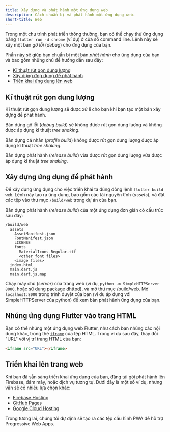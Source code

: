 ```yaml
---
title: Xây dựng và phát hành một ứng dụng web
description: Cách chuẩn bị và phát hành một ứng dụng web.
short-title: Web
---
```


Trong một chu trình phát triển thông thường,
bạn có thể chạy thử ứng dụng bằng `flutter run -d chrome`
(ví dụ) ở cửa sổ command line.
Lệnh này sẽ xây một bản _gỡ lỗi_ (_debug_) cho ứng dụng của bạn.

Phần này sẽ giúp bạn chuẩn bị một bản _phát hành_ 
cho ứng dụng của bạn và bao gồm những chủ đề hướng dẫn sau đây:

* [Kĩ thuật rút gọn dung lượng](#minification)
* [Xây dựng ứng dụng để phát hành](#building-the-app-for-release)
* [Triển khai ứng dụng lên web](#deploying-to-the-web)

## Kĩ thuật rút gọn dung lượng

Kĩ thuật rút gọn dung lượng sẽ được xử lí cho bạn
khi bạn tạo một bản xây dựng để phát hành.

Bản dựng gỡ lỗi (_debug build_) sẽ không được rút gọn dung lượng và
không được áp dụng kĩ thuật _tree shaking_.

Bản dựng cá nhân (_profile build_) không được rút gọn dung lượng
được áp dụng kĩ thuật _tree shaking_.

Bản dựng phát hành (_release build_) vừa được rút gọn dung lượng
vừa được áp dụng kĩ thuật _tree shaking_.

## Xây dựng ứng dụng để phát hành

Để xây dựng ứng dụng cho việc triển khai ta dùng
dòng lệnh `flutter build web`.
Lệnh này tạo ra ứng dụng, bao gồm các tài nguyên tĩnh (_assets_),
và đặt các tệp vào thư mục `/build/web`
trong dự án của bạn.

Bản dựng phát hành (_release build_) của một ứng dụng đơn giản 
có cấu trúc sau đây:

```none
/build/web
  assets
    AssetManifest.json
    FontManifest.json
    LICENSE
    fonts
      MaterialIcons-Regular.ttf
      <other font files>
    <image files>
  index.html
  main.dart.js
  main.dart.js.map
```

Chạy máy chủ (_server_) của trang web (ví dụ,
`python -m SimpleHTTPServer 8000`,
hoặc sử dụng package [dhttpd][]),
và mở thư mục /build/web. Mở
`localhost:8000` trong trình duyệt của bạn
(ví dụ áp dụng với SimpleHTTPServer của python)
để xem bản phát hành ứng dụng của bạn.

## Nhúng ứng dụng Flutter vào trang HTML

Bạn có thể nhúng một ứng dụng web Flutter,
như cách bạn nhúng các nội dung khác,
trong thẻ [`iframe`][] của tệp HTML.
Trong ví dụ sau đây, thay đổi "URL"
với vị trí trang HTML của bạn:

```html
<iframe src="URL"></iframe>
```

## Triển khai lên trang web

Khi bạn đã sẵn sàng triển khai ứng dụng của bạn,
đăng tải gói phát hành
lên Firebase, đám mây, hoặc dịch vụ tương tự.
Dưới đây là một số ví dụ, nhưng vẫn sẽ có
nhiều lựa chọn khác:

* [Firebase Hosting][]
* [GitHub Pages][]
* [Google Cloud Hosting][]

Trong tương lai, chúng tôi dự định sẽ tạo ra các tệp cấu hình PWA
để hỗ trợ Progressive Web Apps.

[dhttpd]: {{site.pub}}/packages/dhttpd
[Firebase Hosting]: https://firebase.google.com/docs/hosting
[GitHub Pages]: https://pages.github.com/
[Google Cloud Hosting]: https://cloud.google.com/solutions/smb/web-hosting/
[`iframe`]: https://html.com/tags/iframe/